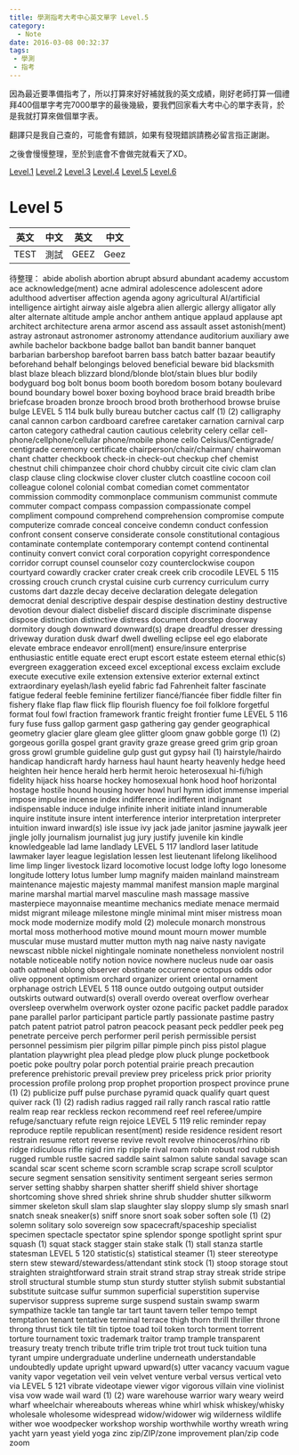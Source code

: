 ```yaml
---
title: 學測指考大考中心英文單字 Level.5
category:
  - Note
date: 2016-03-08 00:32:37
tags:
 - 學測
 - 指考
---
```


因為最近要準備指考了，所以打算來好好補就我的英文成績，剛好老師打算一個禮拜400個單字考完7000單字的最後幾級，要我們回家看大考中心的單字表背，於是我就打算來做個單字表。

翻譯只是我自己查的，可能會有錯誤，如果有發現錯誤請務必留言指正謝謝。

之後會慢慢整理，至於到底會不會做完就看天了XD。

<!--more-->

[Level.1](/note-2016-0308學測指考大考中心英文單字-Level-1/)
[Level.2](/note-2016-0308學測指考大考中心英文單字-Level-2/)
[Level.3](/note-2016-0308學測指考大考中心英文單字-Level-3/)
[Level.4](/note-2016-0308學測指考大考中心英文單字-Level-4/)
[Level.5](/note-2016-0308學測指考大考中心英文單字-Level-5/)
[Level.6](/note-2016-0308學測指考大考中心英文單字-Level-6/)

# Level 5

|英文|中文|英文|中文|
|-------|--|--|--|
|TEST|測試|GEEZ|Geez|


待整理：
abide
abolish
abortion
abrupt
absurd
abundant
academy
accustom
ace
acknowledge(ment)
acne
admiral
adolescence
adolescent
adore
adulthood
advertiser
affection
agenda
agony
agricultural
AI/artificial intelligence
airtight
airway
aisle
algebra
alien
allergic
allergy
alligator
ally
alter
alternate
altitude
ample
anchor
anthem
antique
applaud
applause
apt
architect
architecture
arena
armor
ascend
ass
assault
asset
astonish(ment)
astray
astronaut
astronomer
astronomy
attendance
auditorium
auxiliary
awe
awhile
bachelor
backbone
badge
ballot
ban
bandit
banner
banquet
barbarian
barbershop
barefoot
barren
bass
batch
batter
bazaar
beautify
beforehand
behalf
belongings
beloved
beneficial
beware
bid
blacksmith
blast
blaze
bleach
blizzard
blond/blonde
blot/stain
blues
blur
bodily
bodyguard
bog
bolt
bonus
boom
booth
boredom
bosom
botany
boulevard
bound
boundary
bowel
boxer
boxing
boyhood
brace
braid
breadth
bribe
briefcase
broaden
bronze
brooch
brood
broth
brotherhood
browse
bruise
bulge 
LEVEL 5
 114
bulk
bully
bureau
butcher
cactus
calf (1) (2)
calligraphy
canal
cannon
carbon
cardboard
carefree
caretaker
carnation
carnival
carp
carton
category
cathedral
caution
cautious
celebrity
celery
cellar
cell-phone/cellphone/cellular
phone/mobile phone
cello
Celsius/Centigrade/
 centigrade
ceremony
certificate
chairperson/chair/chairman/
chairwoman
chant
chatter
checkbook
check-in
check-out
checkup
chef
chemist
chestnut
chili
chimpanzee
choir
chord
chubby
circuit
cite
civic
clam
clan
clasp
clause
cling
clockwise
clover
cluster
clutch
coastline
cocoon
coil
colleague
colonel
colonial
combat
comedian
comet
commentator
commission
commodity
commonplace
communism
communist
commute
commuter
compact
compass
compassion
compassionate
compel
compliment
compound
comprehend
comprehension
compromise
compute
computerize
comrade
conceal
conceive
condemn
conduct
confession
confront
consent
conserve
considerate
console
constitutional
contagious
contaminate
contemplate
contemporary
contempt
contend
continental
continuity
convert
convict
coral
corporation
copyright
correspondence
corridor
corrupt
counsel
counselor
cozy
counterclockwise
coupon
courtyard
cowardly
cracker
crater
creak
creek
crib
crocodile 
LEVEL 5
 115
crossing
crouch
crunch
crystal
cuisine
curb
currency
curriculum
curry
customs
dart
dazzle
decay
deceive
declaration
delegate
delegation
democrat
denial
descriptive
despair
despise
destination
destiny
destructive
devotion
devour
dialect
disbelief
discard
disciple
discriminate
dispense
dispose
distinction
distinctive
distress
document
doorstep
doorway
dormitory
dough
downward
downward(s)
drape
dreadful
dresser
dressing
driveway
duration
dusk
dwarf
dwell
dwelling
eclipse
eel
ego
elaborate
elevate
embrace
endeavor
enroll(ment)
ensure/insure
enterprise
enthusiastic
entitle
equate
erect
erupt
escort
estate
esteem
eternal
ethic(s)
evergreen
exaggeration
exceed
excel
exceptional
excess
exclaim
exclude
execute
executive
exile
extension
extensive
exterior
external
extinct
extraordinary
eyelash/lash
eyelid
fabric
fad
Fahrenheit
falter
fascinate
fatigue
federal
feeble
feminine
fertilizer
fiancé/fiancée
fiber
fiddle
filter
fin
fishery
flake
flap
flaw
flick
flip
flourish
fluency
foe
foil
folklore
forgetful
format
foul
fowl
fraction
framework
frantic
freight
frontier
fume 
LEVEL 5
 116
fury
fuse
fuss
gallop
garment
gasp
gathering
gay
gender
geographical
geometry
glacier
glare
gleam
glee
glitter
gloom
gnaw
gobble
gorge (1) (2)
gorgeous
gorilla
gospel
grant
gravity
graze
grease
greed
grim
grip
groan
gross
growl
grumble
guideline
gulp
gust
gut
gypsy
hail (1)
hairstyle/hairdo
handicap
handicraft
hardy
harness
haul
haunt
hearty
heavenly
hedge
heed
heighten
heir
hence
herald
herb
hermit
heroic
heterosexual
hi-fi/high fidelity
hijack
hiss
hoarse
hockey
homosexual
honk
hood
hoof
horizontal
hostage
hostile
hound
housing
hover
howl
hurl
hymn
idiot
immense
imperial
impose
impulse
incense
index
indifference
indifferent
indignant
indispensable
induce
indulge
infinite
inherit
initiate
inland
innumerable
inquire
institute
insure
intent
interference
interior
interpretation
interpreter
intuition
inward
inward(s)
isle
issue
ivy
jack
jade
janitor
jasmine
jaywalk
jeer
jingle
jolly
journalism
journalist
jug
jury
justify
juvenile
kin
kindle
knowledgeable
lad
lame
landlady 
LEVEL 5
 117
landlord
laser
latitude
lawmaker
layer
league
legislation
lessen
lest
lieutenant
lifelong
likelihood
lime
limp
linger
livestock
lizard
locomotive
locust
lodge
lofty
logo
lonesome
longitude
lottery
lotus
lumber
lump
magnify
maiden
mainland
mainstream
maintenance
majestic
majesty
mammal
manifest
mansion
maple
marginal
marine
marshal
martial
marvel
masculine
mash
massage
massive
masterpiece
mayonnaise
meantime
mechanics
mediate
menace
mermaid
midst
migrant
mileage
milestone
mingle
minimal
mint
miser
mistress
moan
mock
mode
modernize
modify
mold (2)
molecule
monarch
monstrous
mortal
moss
motherhood
motive
mound
mount
mourn
mower
mumble
muscular
muse
mustard
mutter
mutton
myth
nag
naive
nasty
navigate
newscast
nibble
nickel
nightingale
nominate
nonetheless
nonviolent
nostril
notable
noticeable
notify
notion
novice
nowhere
nucleus
nude
oar
oasis
oath
oatmeal
oblong
observer
obstinate
occurrence
octopus
odds
odor
olive
opponent
optimism
orchard
organizer
orient
oriental
ornament
orphanage
ostrich 
LEVEL 5
 118
ounce
outdo
outgoing
output
outsider
outskirts
outward
outward(s)
overall
overdo
overeat
overflow
overhear
oversleep
overwhelm
overwork
oyster
ozone
pacific
packet
paddle
paradox
pane
parallel
parlor
participant
particle
partly
passionate
pastime
pastry
patch
patent
patriot
patrol
patron
peacock
peasant
peck
peddler
peek
peg
penetrate
perceive
perch
performer
peril
perish
permissible
persist
personnel
pessimism
pier
pilgrim
pillar
pimple
pinch
piss
pistol
plague
plantation
playwright
plea
plead
pledge
plow
pluck
plunge
pocketbook
poetic
poke
poultry
polar
porch
potential
prairie
preach
precaution
preference
prehistoric
prevail
preview
prey
priceless
prick
prior
priority
procession
profile
prolong
prop
prophet
proportion
prospect
province
prune (1) (2)
publicize
puff
pulse
purchase
pyramid
quack
qualify
quart
quest
quiver
rack (1) (2)
radish
radius
ragged
rail
rally
ranch
rascal
ratio
rattle
realm
reap
rear
reckless
reckon
recommend
reef
reel
referee/umpire
refuge/sanctuary
refute
reign
rejoice 
LEVEL 5
 119
relic
reminder
repay
reproduce
reptile
republican
resent(ment)
reside
residence
resident
resort
restrain
resume
retort
reverse
revive
revolt
revolve
rhinoceros/rhino
rib
ridge
ridiculous
rifle
rigid
rim
rip
ripple
rival
roam
robin
robust
rod
rubbish
rugged
rumble
rustle
sacred
saddle
saint
salmon
salute
sandal
savage
scan
scandal
scar
scent
scheme
scorn
scramble
scrap
scrape
scroll
sculptor
secure
segment
sensation
sensitivity
sentiment
sergeant
series
sermon
server
setting
shabby
sharpen
shatter
sheriff
shield
shiver
shortage
shortcoming
shove
shred
shriek
shrine
shrub
shudder
shutter
silkworm
simmer
skeleton
skull
slam
slap
slaughter
slay
sloppy
slump
sly
smash
snarl
snatch
sneak
sneaker(s)
sniff
snore
snort
soak
sober
soften
sole (1) (2)
solemn
solitary
solo
sovereign
sow
spacecraft/spaceship
specialist
specimen
spectacle
spectator
spine
splendor
sponge
spotlight
sprint
spur
squash (1)
squat
stack
stagger
stain
stake
stalk (1)
stall
stanza
startle
statesman 
LEVEL 5
 120
statistic(s)
statistical
steamer (1)
steer
stereotype
stern
stew
steward/stewardess/attendant
stink
stock (1)
stoop
storage
stout
straighten
straightforward
strain
strait
strand
strap
stray
streak
stride
stripe
stroll
structural
stumble
stump
stun
sturdy
stutter
stylish
submit
substantial
substitute
suitcase
sulfur
summon
superficial
superstition
supervise
supervisor
suppress
supreme
surge
suspend
sustain
swamp
swarm
sympathize
tackle
tan
tangle
tar
tart
taunt
tavern
teller
tempo
tempt
temptation
tenant
tentative
terminal
terrace
thigh
thorn
thrill
thriller
throne
throng
thrust
tick
tile
tilt
tin
tiptoe
toad
toil
token
torch
torment
torrent
torture
tournament
toxic
trademark
traitor
tramp
trample
transparent
treasury
treaty
trench
tribute
trifle
trim
triple
trot
trout
tuck
tuition
tuna
tyrant
umpire
undergraduate
underline
underneath
understandable
undoubtedly
update
upright
upward
upward(s)
utter
vacancy
vacuum
vague
vanity
vapor
vegetation
veil
vein
velvet
venture
verbal
versus
vertical
veto
via 
LEVEL 5
 121
vibrate
videotape
viewer
vigor
vigorous
villain
vine
violinist
visa
vow
wade
wail
ward (1) (2)
ware
warehouse
warrior
wary
weary
weird
wharf
wheelchair
whereabouts
whereas
whine
whirl
whisk
whiskey/whisky
wholesale
wholesome
widespread
widow/widower
wig
wilderness
wildlife
wither
woe
woodpecker
workshop
worship
worthwhile
worthy
wreath
wring
yacht
yarn
yeast
yield
yoga
zinc
zip/ZIP/zone improvement
 plan/zip code
zoom